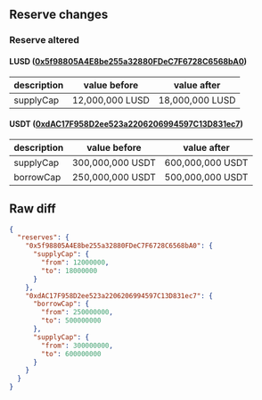 ## Reserve changes

### Reserve altered

#### LUSD ([0x5f98805A4E8be255a32880FDeC7F6728C6568bA0](https://etherscan.io/address/0x5f98805A4E8be255a32880FDeC7F6728C6568bA0))

| description | value before | value after |
| --- | --- | --- |
| supplyCap | 12,000,000 LUSD | 18,000,000 LUSD |


#### USDT ([0xdAC17F958D2ee523a2206206994597C13D831ec7](https://etherscan.io/address/0xdAC17F958D2ee523a2206206994597C13D831ec7))

| description | value before | value after |
| --- | --- | --- |
| supplyCap | 300,000,000 USDT | 600,000,000 USDT |
| borrowCap | 250,000,000 USDT | 500,000,000 USDT |


## Raw diff

```json
{
  "reserves": {
    "0x5f98805A4E8be255a32880FDeC7F6728C6568bA0": {
      "supplyCap": {
        "from": 12000000,
        "to": 18000000
      }
    },
    "0xdAC17F958D2ee523a2206206994597C13D831ec7": {
      "borrowCap": {
        "from": 250000000,
        "to": 500000000
      },
      "supplyCap": {
        "from": 300000000,
        "to": 600000000
      }
    }
  }
}
```